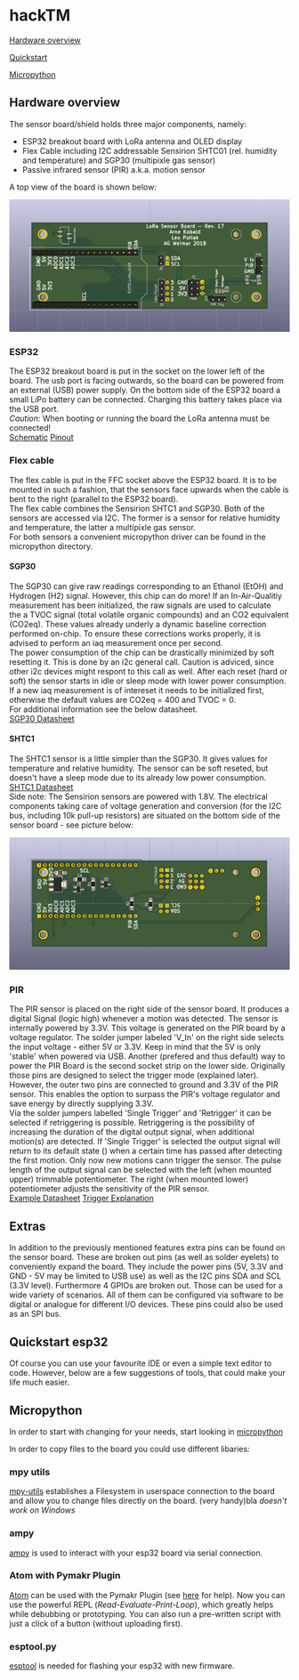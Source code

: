# hackTM

[Hardware overview](#hardware)

[Quickstart](#quickstart)

[Micropython](#mpython)

## Hardware overview <a name="hardware"></a>
The sensor board/shield holds three major components, namely:
* ESP32 breakout board with LoRa antenna and OLED display
* Flex Cable including I2C addressable Sensirion SHTC01 (rel. humidity and temperature) and SGP30 (multipixle gas sensor)
* Passive infrared sensor (PIR) a.k.a. motion sensor

A top view of the board is shown below:

![Top_View_Board](pcb/PCB_Top_View.png)


### ESP32  
The ESP32 breakout board is put in the socket on the lower left of the board. The usb port is facing outwards, so the board can be powered from an external (USB) power supply.
On the bottom side of the ESP32 board a small LiPo battery can be connected. Charging this battery takes place via the USB port.  
_Caution_: When booting or running the board the LoRa antenna must be connected!  
[Schematic](https://download.bastelgarage.ch/Datasheet/WIFI_LoRa_32_868_Schema.png)
[Pinout](https://download.bastelgarage.ch/Datasheet/WIFI_LoRa_32_Pinout.pdf)

### Flex cable  
The flex cable is put in the FFC socket above the ESP32 board. It is to be mounted in such a fashion, that the sensors face upwards when the cable is bent to the right (parallel to the ESP32 board).  
The flex cable combines the Sensirion SHTC1 and SGP30. Both of the sensors are accessed via I2C. The former is a sensor for relative humidity and temperature, the latter a multipixle gas sensor.  
For both sensors a convenient micropython driver can be found in the micropython directory. 

#### SGP30  
The SGP30 can give raw readings corresponding to an Ethanol (EtOH) and Hydrogen (H2) signal. However, this chip can do more! If an In-Air-Qualitiy measurement has been initialized, the raw signals are used to calculate  
the a TVOC signal (total volatile organic compounds) and an CO2 equivalent (CO2eq). These values already underly a dynamic baseline correction performed on-chip. To ensure these corrections works properly, it is advised to perform an iaq measurement once per second.  
The power consumption of the chip can be drastically minimized by soft resetting it. This is done by an i2c general call. Caution is adviced, since other i2c devices might respont to this call as well. After each reset (hard or soft) the sensor starts in idle or sleep mode with lower power consumption. If a new iaq measurement is of intereset it needs to be initialized first,
otherwise the default values are CO2eq = 400 and TVOC = 0.  
For additional information see the below datasheet.  
[SGP30 Datasheet](https://www.sensirion.com/fileadmin/user_upload/customers/sensirion/Dokumente/0_Datasheets/Gas/Sensirion_Gas_Sensors_SGP30_Datasheet.pdf)  

#### SHTC1  
The SHTC1 sensor is a little simpler than the SGP30. It gives values for temperature and relative humidity. The sensor can be soft reseted, but doesn't have a sleep mode due to its already low power consumption.
[SHTC1 Datasheet](https://www.sensirion.com/fileadmin/user_upload/customers/sensirion/Dokumente/0_Datasheets/Humidity/Sensirion_Humidity_Sensors_SHTC1_Datasheet.pdf)  
Side note: The Sensirion sensors are powered with 1.8V. The electrical components taking care of voltage generation and conversion (for the I2C bus, including 10k pull-up resistors) are situated on the bottom side of the sensor board - see picture below:

![Top_View_Board](pcb/PCB_Bottom_View.png)

### PIR
The PIR sensor is placed on the right side of the sensor board. It produces a digital Signal (logic high) whenever a motion was detected. The sensor is internally powered by 3.3V. This voltage is generated on the PIR board by a voltage regulator.
The solder jumper labeled 'V_In' on the right side selects the input voltage - either 5V or 3.3V. Keep in mind that the 5V is only 'stable' when powered via USB.
Another (prefered and thus default) way to power the PIR Board is the second socket strip on the lower side. Originally those pins are designed to select the trigger mode (explained later). However, the outer two pins are connected to ground and 3.3V of the PIR sensor.
This enables the option to surpass the PIR's voltage regulator and save energy by directly supplying 3.3V.  
Via the solder jumpers labelled 'Single Trigger' and 'Retrigger' it can be selected if retriggering is possible. Retriggering is the possibility of increasing the duration of the digital output signal, when additional motion(s) are detected.
If 'Single Trigger' is selected the output signal will return to its default state () when a certain time has passed after detecting the first motion. Only now new motions cann trigger the sensor. The pulse length of the output signal can be selected with the left (when mounted upper) trimmable potentiometer.
The right (when mounted lower) potentiometer adjusts the sensitivity of the PIR sensor.  
[Example Datasheet](https://www.mpja.com/download/31227sc.pdf)
[Trigger Explanation](http://www.ladyada.net/media/sensors/BISS0001.pdf)

## Extras  
In addition to the previously mentioned features extra pins can be found on the sensor board. These are broken out pins (as well as solder eyelets) to conveniently expand the board.
They include the power pins (5V, 3.3V and GND - 5V may be limited to USB use) as well as the I2C pins SDA and SCL (3.3V level). Furthermore 4 GPIOs are broken out. Those can be used for a wide variety of scenarios.
All of them can be configured via software to be digital or analogue for different I/O devices. These pins could also be used as an SPI bus.


## Quickstart esp32  <a name="quickstart"></a>

Of course you can use your favourite IDE or even a simple text editor to code. However, below are a few suggestions of tools, that could make your life much easier.  


## Micropython  <a name="mpython"></a>
In order to start with changing for your needs, start looking in [micropython](micropython)

In order to copy files to the board you could use different libaries:

### mpy utils  
[mpy-utils](https://github.com/nickzoic/mpy-utils) establishes a Filesystem in userspace connection to the board and allow you to change files directly on the board. (very handy)bla
_doesn't work on Windows_

### ampy
[ampy](https://github.com/adafruit/ampy) is used to interact with your esp32 board via serial connection.

### Atom with Pymakr Plugin
[Atom](https://atom.io/) can be used with the Pymakr Plugin (see [here](https://docs.pycom.io/chapter/pymakr/installation/atom.html) for help). Now you can use the powerful REPL (_Read-Evaluate-Print-Loop_),
which greatly helps while debubbing or prototyping. You can also run a pre-written script with just a click of a button (without uploading first).

### esptool.py
[esptool](https://github.com/espressif/esptool) is needed for flashing your esp32 with new firmware.

